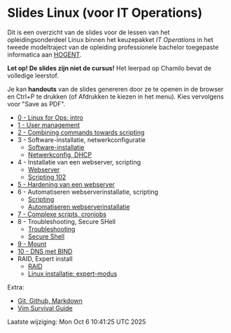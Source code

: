 # Slides Linux (voor IT Operations)

Dit is een overzicht van de slides voor de lessen van het opleidingsonderdeel Linux binnen het keuzepakket *IT Operations* in het tweede modeltraject van de opleiding professionele bachelor toegepaste informatica aan [HOGENT](https://www.hogent.be/).

**Let op! De slides zijn niet de cursus!** Het leerpad op Chamilo bevat de volledige leerstof.

Je kan **handouts** van de slides genereren door ze te openen in de browser en Ctrl+P te drukken (of Afdrukken te kiezen in het menu). Kies vervolgens voor "Save as PDF".

- [0 - Linux for Ops: intro](00-opslinux-intro.html)
- [1 - User management](01-user-mgmt.html)
- [2 - Combining commands towards scripting](02-towards-scripting.html)
- 3 - Software-installatie, netwerkconfiguratie
    - [Software-installatie](03-software-installatie.html)
    - [Netwerkconfig, DHCP](03-netwerkconfiguratie.html)
- 4 - Installatie van een webserver, scripting
    - [Webserver](04-installatie-webserver-el.html)
    - [Scripting 102](04-scripting.html)
- [5 - Hardening van een webserver](05-hardening.html)
- 6 - Automatiseren webserverinstallatie, scripting
    - [Scripting](06-scripting.html)
    - [Automatiseren webserverinstallatie](06-automatiseren.html)
- [7 - Complexe scripts, cronjobs](07-scripting-cronjobs.html)
- 8 - Troubleshooting, Secure SHell
    - [Troubleshooting](08-troubleshooting.html)
    - [Secure Shell](08-ssh.html)
- [9 - Mount](09-mount.html)
- [10 - DNS met BIND](10-bind.html)
- RAID, Expert install
    - [RAID](11-RAID.html)
    - [Linux installatie: expert-modus](11-expert-installatie.html)

Extra:

- [Git, Github, Markdown](99-git-survival-guide.html)
- [Vim Survival Guide](99-vim-survival-guide.html)

Laatste wijziging: Mon Oct  6 10:41:25 UTC 2025
